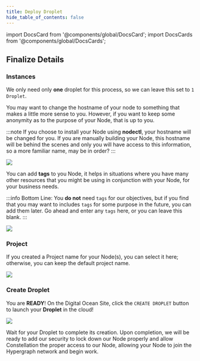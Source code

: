 ```yaml
---
title: Deploy Droplet
hide_table_of_contents: false
---
```


import DocsCard from '@components/global/DocsCard';
import DocsCards from '@components/global/DocsCards';

<head>
  <title>Digital Ocean</title>
  <meta
    name="description"
    content="Final Steps towards launching a Digital Ocean Droplet in the Digital Ocean cloud."
  />
</head>

## Finalize Details

### Instances
We only need only **one** droplet for this process, so we can leave this set to `1 Droplet`.


You may want to change the hostname of your node to something that makes a little more sense to you. However, if you want to keep some anonymity as to the purpose of your Node, that is up to you.

:::note
If you choose to install your Node using **nodectl**, your hostname will be changed for you.  If you are manually building your Node, this hostname will be behind the scenes and only you will have access to this information, so a more familiar name, may be in order?
:::

![](/img/validator_nodes/node-do-launch1.png)

You can add **tags** to you Node, it helps in situations where you have many other resources that you might be using in conjunction with your Node, for your business needs.

:::info
Bottom Line: You **do not** need `tags` for our objectives, but if you find that you may want to includes `tags` for some purpose in the future, you can add them later. Go ahead and enter any `tags` here, or you can leave this blank.
:::

![](/img/validator_nodes/node-do-launch2.png)

### Project

If you created a Project name for your Node(s), you can select it here; otherwise, you can keep the default project name.

![](/img/validator_nodes/node-do-project.png)


### Create Droplet

You are **READY**! On the Digital Ocean Site, click the `CREATE DROPLET` button to launch your **Droplet** in the cloud!

![](/img/validator_nodes/node-do-launch3.png)

Wait for your Droplet to complete its creation. Upon completion, we will be ready to add our security to lock down our Node properly and allow Constellation the proper access to our Node, allowing your Node to join the Hypergraph network and begin work.